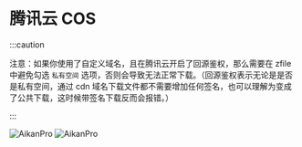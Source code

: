 # 腾讯云 COS


:::caution

注意：如果你使用了自定义域名，且在腾讯云开启了回源鉴权，那么需要在 zfile 中避免勾选 `私有空间` 选项，否则会导致无法正常下载。（回源鉴权表示无论是是否是私有空间，通过 cdn 域名下载文件都不需要增加任何签名，也可以理解为变成了公共下载，这时候带签名下载反而会报错。）

:::


<a target="_blank" rel="noopener noreferrer">
<img  src="/img/example/tencent-01.png"  alt="AikanPro"/> </a>
<a target="_blank" rel="noopener noreferrer">
<img  src="/img/example/tencent-02.png"    alt="AikanPro"/> </a>

